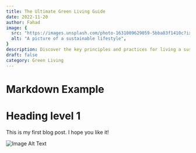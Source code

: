 ```yaml
---
title: The Ultimate Green Living Guide
date: 2022-11-20
author: Fahad
image: {
  src: "https://images.unsplash.com/photo-1631009629059-5bba83f1410c?ixlib=rb-4.0.3&ixid=M3wxMjA3fDB8MHxwaG90by1wYWdlfHx8fGVufDB8fHx8fA%3D%3D&auto=format&fit=crop&w=327&q=80",
  alt: "A picture of a sustainable lifestyle",
}
description: Discover the key principles and practices for living a sustainable and eco-friendly life.
draft: false
category: Green Living
---
```


# Markdown Example

# Heading level 1

This is my first blog post. I hope you like it!

![Image Alt Text](https://images.unsplash.com/photo-1685945719932-8048cbc68ec2?ixlib=rb-4.0.3&ixid=M3wxMjA3fDB8MHxlZGl0b3JpYWwtZmVlZHwyM3x8fGVufDB8fHx8fA%3D%3D&auto=format&fit=crop&w=400&q=60)
